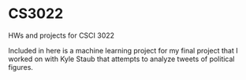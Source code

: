 # CS3022
HWs and projects for CSCI 3022

Included in here is a machine learning project for my final project that I worked on with Kyle Staub that attempts to analyze tweets of political figures.

